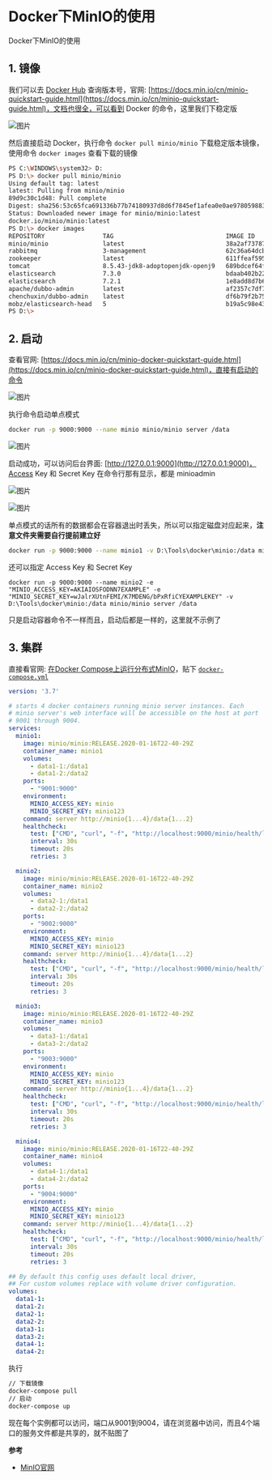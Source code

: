 # Docker下MinIO的使用

Docker下MinIO的使用

## 1. 镜像

我们可以去 [Docker Hub](https://registry.hub.docker.com/r/minio/minio/tags) 查询版本号，官网: [https://docs.min.io/cn/minio-quickstart-guide.html](https://docs.min.io/cn/minio-quickstart-guide.html)，文档也很全，可以看到 Docker 的命令，这里我们下稳定版

![图片](https://cdn.jsdelivr.net/gh/wliduo/CDN@1.1/2020/01/20200121009.png)

然后直接启动 Docker，执行命令 `docker pull minio/minio` 下载稳定版本镜像，使用命令 `docker images` 查看下载的镜像

```bash
PS C:\WINDOWS\system32> D:
PS D:\> docker pull minio/minio
Using default tag: latest
latest: Pulling from minio/minio
89d9c30c1d48: Pull complete
Digest: sha256:53c65fca691336b77b74180937d8d6f7845ef1afea0e0ae9780598835d7a5979
Status: Downloaded newer image for minio/minio:latest
docker.io/minio/minio:latest
PS D:\> docker images
REPOSITORY                TAG                               IMAGE ID            CREATED             SIZE
minio/minio               latest                            38a2af737873        4 days ago          53.5MB
rabbitmq                  3-management                      62c36a64dcb2        5 days ago          181MB
zookeeper                 latest                            611ffeaf5959        7 weeks ago         224MB
tomcat                    8.5.43-jdk8-adoptopenjdk-openj9   689bdcef64fe        5 months ago        339MB
elasticsearch             7.3.0                             bdaab402b220        6 months ago        806MB
elasticsearch             7.2.1                             1e8add8d7b66        6 months ago        862MB
apache/dubbo-admin        latest                            af2357c7df7e        8 months ago        489MB
chenchuxin/dubbo-admin    latest                            df6b79f2b754        21 months ago       159MB
mobz/elasticsearch-head   5                                 b19a5c98e43b        3 years ago         824MB
PS D:\>
```

## 2. 启动

查看官网: [https://docs.min.io/cn/minio-docker-quickstart-guide.html](https://docs.min.io/cn/minio-docker-quickstart-guide.html)，直接有启动的命令

![图片](https://cdn.jsdelivr.net/gh/wliduo/CDN@1.1/2020/01/20200121010.png)

执行命令启动单点模式

```bash
docker run -p 9000:9000 --name minio minio/minio server /data
```

![图片](https://cdn.jsdelivr.net/gh/wliduo/CDN@1.1/2020/01/20200121011.png)

启动成功，可以访问后台界面: [http://127.0.0.1:9000](http://127.0.0.1:9000)，Access Key 和 Secret Key 在命令行那有显示，都是 minioadmin

![图片](https://cdn.jsdelivr.net/gh/wliduo/CDN@1.1/2020/01/20200121004.png)

![图片](https://cdn.jsdelivr.net/gh/wliduo/CDN@1.1/2020/01/20200121005.png)

单点模式的话所有的数据都会在容器退出时丢失，所以可以指定磁盘对应起来，**注意文件夹需要自行提前建立好**

```bash
docker run -p 9000:9000 --name minio1 -v D:\Tools\docker\minio:/data minio/minio server /data
```

还可以指定 Access Key 和 Secret Key

```
docker run -p 9000:9000 --name minio2 -e "MINIO_ACCESS_KEY=AKIAIOSFODNN7EXAMPLE" -e "MINIO_SECRET_KEY=wJalrXUtnFEMI/K7MDENG/bPxRfiCYEXAMPLEKEY" -v D:\Tools\docker\minio:/data minio/minio server /data
```

只是启动容器命令不一样而且，启动后都是一样的，这里就不示例了

## 3. 集群

直接看官网: [在Docker Compose上运行分布式MinIO](https://docs.min.io/cn/deploy-minio-on-docker-compose.html)，贴下 [`docker-compose.yml`](https://github.com/minio/minio/blob/master/docs/orchestration/docker-compose/docker-compose.yaml)

```yml
version: '3.7'

# starts 4 docker containers running minio server instances. Each
# minio server's web interface will be accessible on the host at port
# 9001 through 9004.
services:
  minio1:
    image: minio/minio:RELEASE.2020-01-16T22-40-29Z
    container_name: minio1
    volumes:
      - data1-1:/data1
      - data1-2:/data2
    ports:
      - "9001:9000"
    environment:
      MINIO_ACCESS_KEY: minio
      MINIO_SECRET_KEY: minio123
    command: server http://minio{1...4}/data{1...2}
    healthcheck:
      test: ["CMD", "curl", "-f", "http://localhost:9000/minio/health/live"]
      interval: 30s
      timeout: 20s
      retries: 3

  minio2:
    image: minio/minio:RELEASE.2020-01-16T22-40-29Z
    container_name: minio2
    volumes:
      - data2-1:/data1
      - data2-2:/data2
    ports:
      - "9002:9000"
    environment:
      MINIO_ACCESS_KEY: minio
      MINIO_SECRET_KEY: minio123
    command: server http://minio{1...4}/data{1...2}
    healthcheck:
      test: ["CMD", "curl", "-f", "http://localhost:9000/minio/health/live"]
      interval: 30s
      timeout: 20s
      retries: 3

  minio3:
    image: minio/minio:RELEASE.2020-01-16T22-40-29Z
    container_name: minio3
    volumes:
      - data3-1:/data1
      - data3-2:/data2
    ports:
      - "9003:9000"
    environment:
      MINIO_ACCESS_KEY: minio
      MINIO_SECRET_KEY: minio123
    command: server http://minio{1...4}/data{1...2}
    healthcheck:
      test: ["CMD", "curl", "-f", "http://localhost:9000/minio/health/live"]
      interval: 30s
      timeout: 20s
      retries: 3

  minio4:
    image: minio/minio:RELEASE.2020-01-16T22-40-29Z
    container_name: minio4
    volumes:
      - data4-1:/data1
      - data4-2:/data2
    ports:
      - "9004:9000"
    environment:
      MINIO_ACCESS_KEY: minio
      MINIO_SECRET_KEY: minio123
    command: server http://minio{1...4}/data{1...2}
    healthcheck:
      test: ["CMD", "curl", "-f", "http://localhost:9000/minio/health/live"]
      interval: 30s
      timeout: 20s
      retries: 3

## By default this config uses default local driver,
## For custom volumes replace with volume driver configuration.
volumes:
  data1-1:
  data1-2:
  data2-1:
  data2-2:
  data3-1:
  data3-2:
  data4-1:
  data4-2:
```

执行

```bash
// 下载镜像
docker-compose pull
// 启动
docker-compose up
```

现在每个实例都可以访问，端口从9001到9004，请在浏览器中访问，而且4个端口的服务文件都是共享的，就不贴图了

**参考**

* [MinIO官网](https://docs.min.io/cn/deploy-minio-on-docker-compose.html)